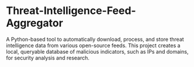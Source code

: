# Threat-Intelligence-Feed-Aggregator
A Python-based tool to automatically download, process, and store threat intelligence data from various open-source feeds. This project creates a local, queryable database of malicious indicators, such as IPs and domains, for security analysis and research.
